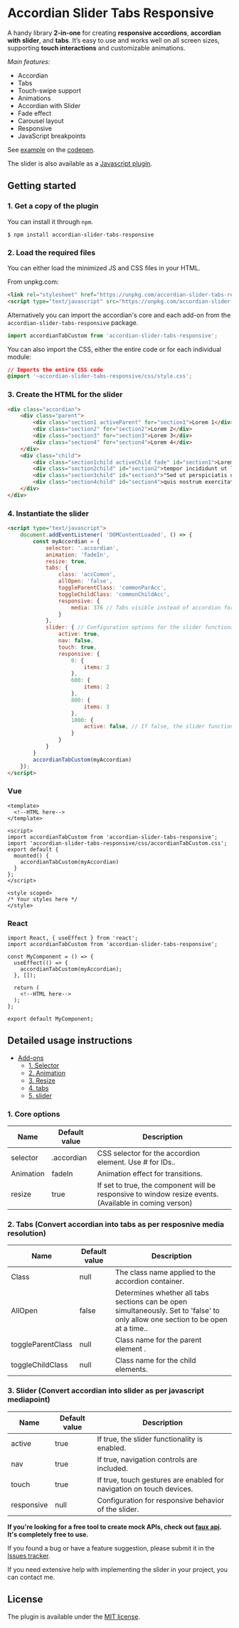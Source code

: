 # Accordian Slider Tabs Responsive #


A handy library __2-in-one__ for creating __responsive accordions__, __accordian with slider__, and __tabs__. It’s easy to use and works well on all screen sizes, supporting __touch interactions__ and customizable animations.

*Main features:* 

* Accordian
* Tabs
* Touch-swipe support
* Animations
* Accordian with Slider
* Fade effect
* Carousel layout
* Responsive
* JavaScript breakpoints

See [example](https://codepen.io/vaibhav-FED/pen/abEjjZG) on the [codepen](https://codepen.io/vaibhav-FED/pen/abEjjZG).

The slider is also available as a [Javascript plugin](https://codepen.io/vaibhav-FED/pen/abEjjZG).

## Getting started ##

### 1. Get a copy of the plugin ###

You can install it through `npm`.

```
$ npm install accordian-slider-tabs-responsive
```

### 2. Load the required files ###

You can either load the minimized JS and CSS files in your HTML.

From unpkg.com:

```html
<link rel="stylesheet" href="https://unpkg.com/accordian-slider-tabs-responsive/css/style.css"/>
<script type="text/javascript" src="https://unpkg.com/accordian-slider-tabs-responsive/src/accordianTabCustom.js"></script>
```

Alternatively you can import the accordian's core and each add-on from the `accordian-slider-tabs-responsive` package.

```js
import accordianTabCustom from 'accordian-slider-tabs-responsive';
```

You can also import the CSS, either the entire code or for each individual module:

```css
// Imports the entire CSS code
@import '~accordian-slider-tabs-responsive/css/style.css';
```


### 3. Create the HTML for the slider ###

```html
<div class="accordian">
    <div class="parent">
        <div class="section1 activeParent" for="section1">Lorem 1</div>
        <div class="section2" for="section2">Lorem 2</div>
        <div class="section3" for="section3">Lorem 3</div>
        <div class="section4" for="section4">Lorem 4</div>
    </div>
    <div class="child">
        <div class="section1child activeChild fade" id="section1">Lorem ipsum dolor sit amet, consectetur adipiscing elit, sed do eiusmod</div>
        <div class="section2child" id="section2">tempor incididunt ut labore et dolore magna aliqua</div>
        <div class="section3child" id="section3">"Sed ut perspiciatis unde omnis iste natus error sit voluptatem accusantium doloremque</div>
        <div class="section4child" id="section4">quis nostrum exercitationem ullam corporis suscipit laboriosam, nisi ut aliquid ex ea commodi consequatur</div>
    </div>
</div>
```

### 4. Instantiate the slider ###

```html
<script type="text/javascript">
	document.addEventListener( 'DOMContentLoaded', () => {
		const myAccordian = {
            selector: '.accordian',
            animation: 'fadeIn',
            resize: true,
            tabs: {
                class: 'accComon',
                allOpen: 'false',
                toggleParentClass: 'commonParAcc',
                toggleChildClass: 'commonChildAcc',
                responsive: {
                    media: 376 // Tabs visible instead of accordion for screen widths less than or equal to this value
                }
            },
            slider: { // Configuration options for the slider functionality within the accordian
                active: true,
                nav: false,
                touch: true,
                responsive: {
                    0: {
                        items: 2
                    },
                    600: {
                        items: 2
                    },
                    800: {
                        items: 3
                    },
                    1000: {
                        active: false, // If false, the slider functionality is disabled for screen widths above 1000px.
                    }
                }
            }
        }
        accordianTabCustom(myAccordian)
	});
</script>
```

### Vue ###

```Vue
<template>
  <!--HTML here-->
</template>

<script>
import accordianTabCustom from 'accordian-slider-tabs-responsive';
import 'accordian-slider-tabs-responsive/css/accordianTabCustom.css';
export default {
  mounted() {
    accordianTabCustom(myAccordian)
  }
};
</script>

<style scoped>
/* Your styles here */
</style>

```

### React ###

```React
import React, { useEffect } from 'react';
import accordianTabCustom from 'accordian-slider-tabs-responsive';

const MyComponent = () => {
  useEffect(() => {
    accordianTabCustom(myAccordian);
  }, []);

  return (
    <!--HTML here-->
  );
};

export default MyComponent;

```



## Detailed usage instructions ##


* [Add-ons](#add-ons)
	* [1. Selector](#selector)
	* [2. Animation](#animation)
	* [3. Resize](#resize)
	* [4. tabs](#tabs)
	* [5. slider](#slider)

### 1. Core options ###

Name | Default value | Description
---|---|---
<span id="selector">selector</span> | .accordian | CSS selector for the accordion element. Use # for IDs..
<span id="animation">Animation</span> | fadeIn | Animation effect for transitions.
<span id="resize">resize</span> | true | If set to true, the component will be responsive to window resize events. (Available in coming verson) 


### 2. Tabs (Convert accordian into tabs as per resposnive media resolution) ###

Name | Default value | Description
---|---|---
<span id="tabs">Class</span> | null | The class name applied to the accordion container.
<span>AllOpen</span> | false | Determines whether all tabs sections can be open simultaneously. Set to 'false' to only allow one section to be open at a time..
<span>toggleParentClass</span> | null |  Class name for the parent element .
<span>toggleChildClass</span> | null | Class name for the child elements.

### 3. Slider (Convert accordian into slider as per javascript mediapoint) ###

Name | Default value | Description
---|---|---
<span id="slider">active</span> | true |  If true, the slider functionality is enabled.
<span>nav</span> | true |  If true, navigation controls are included.
<span>touch</span> | true |  If true, touch gestures are enabled for navigation on touch devices.
<span>responsive</span> | null | Configuration for responsive behavior of the slider.


__If you're looking for a free tool to create mock APIs, check out [faux api](https://faux-api.com/). It's completely free to use.__


If you found a bug or have a feature suggestion, please submit it in the [Issues tracker](https://github.com/vaibhavER/accordian-slider-tabs-responsive/issues).


If you need extensive help with implementing the slider in your project, you can contact me.

## License ##

The plugin is available under the <a href="https://opensource.org/licenses/MIT">MIT license</a>.